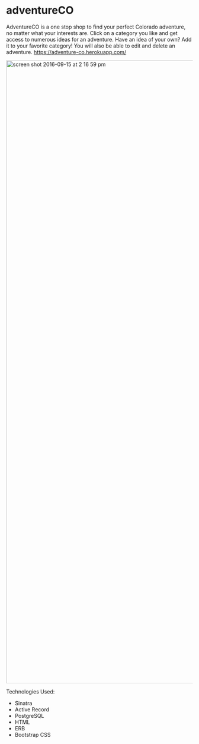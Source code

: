 # adventureCO

AdventureCO is a one stop shop to find your perfect Colorado adventure, no matter what your interests are. Click on a category you like and get access to numerous ideas for an adventure. Have an idea of your own? Add it to your favorite category! You will also be able to edit and delete an adventure.
https://adventure-co.herokuapp.com/

<img width="1677" alt="screen shot 2016-09-15 at 2 16 59 pm" src="https://cloud.githubusercontent.com/assets/19507239/18565962/33301a66-7b4f-11e6-8558-a9af0d15858b.png">

Technologies Used:
  - Sinatra
  - Active Record
  - PostgreSQL
  - HTML
  - ERB
  - Bootstrap CSS


